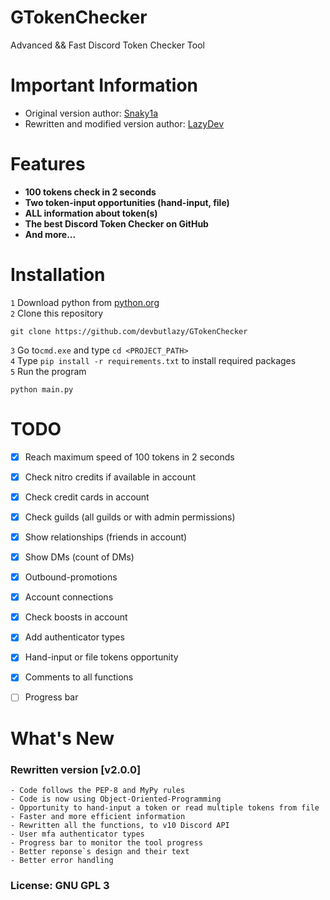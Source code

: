 # GTokenChecker

Advanced && Fast Discord Token Checker Tool

# Important Information
- Original version author: [Snaky1a](https://github.com/Snaky1a)
- Rewritten and modified version author: [LazyDev](https://github.com/devbutlazy)
# Features

- **100 tokens check in 2 seconds**
- **Two token-input opportunities (hand-input, file)**
- **ALL information about token(s)**
- **The best Discord Token Checker on GitHub**
- **And more...**

# Installation

`1` Download python from [python.org](https://python.org)  
`2` Clone this repository  
```
git clone https://github.com/devbutlazy/GTokenChecker
```
`3` Go to`cmd.exe` and type `cd <PROJECT_PATH>`  
`4` Type `pip install -r requirements.txt` to install required packages  
`5` Run the program
```
python main.py
```

# TODO

- [x] Reach maximum speed of 100 tokens in 2 seconds
- [x] Check nitro credits if available in account
- [x] Check credit cards in account
- [x] Check guilds (all guilds or with admin permissions)
- [x] Show relationships (friends in account)
- [x] Show DMs (count of DMs)
- [x] Outbound-promotions
- [x] Account connections
- [x] Check boosts in account
- [x] Add authenticator types
- [x] Hand-input or file tokens opportunity
- [x] Comments to all functions
- [ ] Progress bar


# What's New

### Rewritten version [v2.0.0]
    - Code follows the PEP-8 and MyPy rules
    - Code is now using Object-Oriented-Programming
    - Opportunity to hand-input a token or read multiple tokens from file
    - Faster and more efficient information
    - Rewritten all the functions, to v10 Discord API
    - User mfa authenticator types
    - Progress bar to monitor the tool progress
    - Better reponse`s design and their text
    - Better error handling
    
### License: GNU GPL 3
